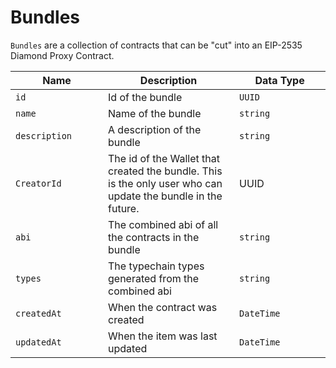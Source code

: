 # Bundles

`Bundles` are a collection of contracts that can be "cut" into an EIP-2535 Diamond Proxy Contract.

<table><thead><tr><th width="164">Name</th><th width="273">Description</th><th width="179">Data Type</th></tr></thead><tbody><tr><td><code>id</code></td><td>Id of the bundle</td><td><code>UUID</code></td></tr><tr><td><code>name</code></td><td>Name of the bundle</td><td><code>string</code></td></tr><tr><td><code>description</code></td><td>A description of the bundle</td><td><code>string</code></td></tr><tr><td><code>CreatorId</code></td><td>The id of the Wallet that created the bundle. This is the only user who can update the bundle in the future.</td><td>UUID</td></tr><tr><td><code>abi</code></td><td>The combined abi of all the contracts in the bundle</td><td><code>string</code></td></tr><tr><td><code>types</code></td><td>The typechain types generated from the combined abi</td><td><code>string</code></td></tr><tr><td><code>createdAt</code></td><td>When the contract was created</td><td><code>DateTime</code></td></tr><tr><td><code>updatedAt</code></td><td>When the item was last updated</td><td><code>DateTime</code></td></tr></tbody></table>

